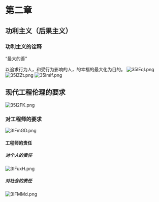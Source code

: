 # 第二章
## 功利主义（后果主义）
### 功利主义的诠释
“最大的善”

以追求行为人，和受行为影响的人，的幸福的最大化为目的。
![35IEqI.png](https://s2.ax1x.com/2020/03/04/35IEqI.png)
![35IZZt.png](https://s2.ax1x.com/2020/03/04/35IZZt.png)
![35ImIf.png](https://s2.ax1x.com/2020/03/04/35ImIf.png)
## 现代工程伦理的要求
![35I2FK.png](https://s2.ax1x.com/2020/03/04/35I2FK.png)
### 对工程师的要求
![3IFmGD.png](https://s2.ax1x.com/2020/03/04/3IFmGD.png)
#### 工程师的责任
##### 对个人的责任
![3IFuxH.png](https://s2.ax1x.com/2020/03/04/3IFuxH.png)
##### 对社会的责任
![3IFMMd.png](https://s2.ax1x.com/2020/03/04/3IFMMd.png)

